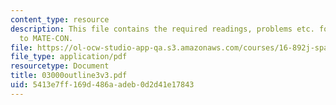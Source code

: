```yaml
---
content_type: resource
description: This file contains the required readings, problems etc. for introduction
  to MATE-CON.
file: https://ol-ocw-studio-app-qa.s3.amazonaws.com/courses/16-892j-space-system-architecture-and-design-fall-2004/5413e7ff169d486aadeb0d2d41e17843_03000outline3v3.pdf
file_type: application/pdf
resourcetype: Document
title: 03000outline3v3.pdf
uid: 5413e7ff-169d-486a-adeb-0d2d41e17843
---
```

